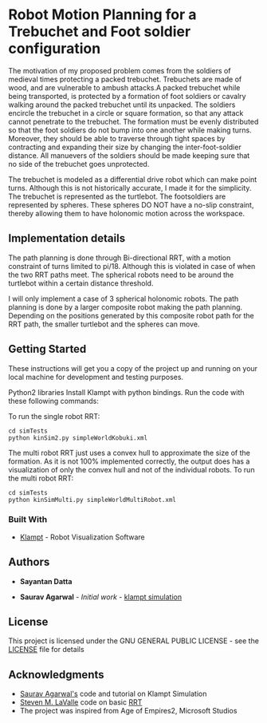 # Robot Motion Planning for a Trebuchet and Foot soldier configuration

The motivation of my proposed problem comes from the soldiers of medieval times protecting a packed trebuchet. Trebuchets are made of wood, and are vulnerable to ambush attacks.A packed trebuchet while being transported, is protected by a formation of foot soldiers or cavalry walking around the packed trebuchet until its unpacked. The soldiers encircle the trebuchet in a circle or square formation, so that any attack cannot penetrate to the trebuchet. The formation must be evenly distributed so that the foot soldiers do not bump into one another while making turns. Moreover, they should be able to traverse through tight spaces by contracting and expanding their size by changing the inter-foot-soldier distance. All manuevers of the soldiers should be made keeping sure that no side of the trebuchet goes unprotected.

The trebuchet is modeled as a differential drive robot which can make point turns. Although this is not historically accurate, I made it for the simplicity. The trebuchet is represented as the turtlebot. The footsoldiers are represented by spheres. These spheres DO NOT have a no-slip constraint, thereby allowing them to have holonomic motion across the workspace.

## Implementation details

The path planning is done through Bi-directional RRT, with a motion constraint of turns limited to pi/18. Although this is  violated in case of when the two RRT paths meet. The spherical robots need to be around the turtlebot within a certain distance threshold.

I will only implement a case of 3 spherical holonomic robots. The path planning is done by a larger composite robot making the path planning. Depending on the positions generated by this composite robot path for the RRT path, the smaller turtlebot and the spheres can move.

## Getting Started

These instructions will get you a copy of the project up and running on your local machine for development and testing purposes.

Python2 libraries
Install Klampt with python bindings.
Run the code with these following commands:

To run the single robot RRT:
```
cd simTests
python kinSim2.py simpleWorldKobuki.xml
```

The multi robot RRT just uses a convex hull to approximate the size of the formation. As it is not 100% implemented correctly, the output does has a visualization of only the convex hull and not of the individual robots.
To run the multi robot RRT:
```
cd simTests
python kinSimMulti.py simpleWorldMultiRobot.xml
```


### Built With

* [Klampt](http://motion.pratt.duke.edu/klampt/tutorial_install.html) - Robot Visualization Software


## Authors

* **Sayantan Datta** 

* **Saurav Agarwal** - *Initial work* - [klampt simulation](https://github.com/AgarwalSaurav/klampt_simulations)

## License

This project is licensed under the GNU GENERAL PUBLIC LICENSE - see the [LICENSE](LICENSE) file for details

## Acknowledgments

* [Saurav Agarwal's](https://github.com/AgarwalSaurav) code and tutorial on Klampt Simulation
* [Steven M. LaValle](http://msl.cs.illinois.edu/~lavalle/index.html) code on basic [RRT](msl.cs.illinois.edu/~lavalle/sub/rrt.py)
* The project was inspired from Age of Empires2, Microsoft Studios
